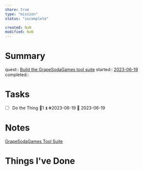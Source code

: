 ```yaml
---
share: true
type: "mission"
status: "incomplete"

created: NaN 
modified: NaN
---
```

 
# Summary
quest:: [Build the GrapeSodaGames tool suite](./Build%20the%20GrapeSodaGames%20tool%20suite.md)
started:: [2023-06-19](./2023-06-19.md)
completed::
# Tasks
- [ ] Do the Thing  🥄1 ⏫ ➕2023-06-19 🛫 2023-06-19 
# Notes
[GrapeSodaGames Tool Suite](GrapeSodaGames%20Tool%20Suite.md)

# Things I've Done